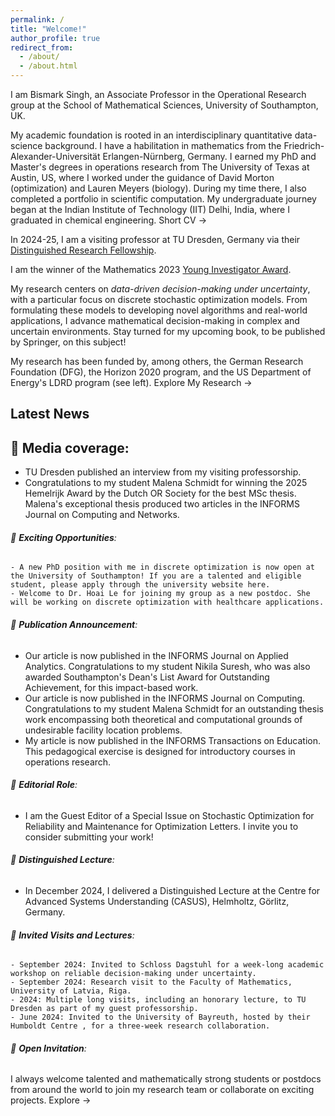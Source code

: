 ```yaml
---
permalink: /
title: "Welcome!"
author_profile: true
redirect_from: 
  - /about/
  - /about.html
---
```


I am Bismark Singh, an Associate Professor in the Operational Research group at the School of Mathematical Sciences, University of Southampton, UK. 

My academic foundation is rooted in an interdisciplinary quantitative data-science background. I have a habilitation in mathematics from the Friedrich-Alexander-Universität Erlangen-Nürnberg, Germany.  I earned my PhD and Master's degrees in operations research from The University of Texas at Austin, US, where I worked under the guidance of David Morton (optimization) and Lauren Meyers (biology). During my time there, I also completed a portfolio in scientific computation. My undergraduate journey began at the Indian Institute of Technology (IIT) Delhi, India, where I graduated in chemical engineering.  Short CV →

In 2024-25, I am a visiting professor at TU Dresden, Germany via their [Distinguished Research Fellowship](https://tu-dresden.de/bu/wirtschaft/die-fakultaet/news/auszeichnung-von-associate-professor-bismark-singh-als-distinguished-research-fellow).

I am the winner of the Mathematics 2023 [Young Investigator Award](https://www.mdpi.com/journal/mathematics/awards/2137). 

My research centers on *data-driven decision-making under uncertainty*, with a particular focus on discrete stochastic optimization models. From formulating these models to developing novel algorithms and real-world applications, I advance mathematical decision-making in complex and uncertain environments. Stay turned for my upcoming book, to be published by Springer, on this subject!

My research has been funded by, among others, the German Research Foundation (DFG), the Horizon 2020 program, and the US Department of Energy's LDRD program (see left). Explore My Research →


## Latest News


##  🎉 **Media coverage**: 
-   TU Dresden published an interview from my visiting professorship.
-   Congratulations to my student Malena Schmidt for winning the 2025 Hemelrijk Award by the Dutch OR Society for the best MSc thesis. Malena's exceptional thesis produced two articles in the INFORMS Journal on Computing and Networks. 

###### 🎉 **Exciting Opportunities**:
    - A new PhD position with me in discrete optimization is now open at the University of Southampton! If you are a talented and eligible student, please apply through the university website here.
    - Welcome to Dr. Hoai Le for joining my group as a new postdoc. She will be working on discrete optimization with healthcare applications.
  
###### 🎉 **Publication Announcement**: 
  - Our article is now published in the INFORMS Journal on Applied Analytics. Congratulations to my student Nikila Suresh, who was also awarded Southampton's Dean's List Award for Outstanding Achievement, for this impact-based work.
  - Our article is now published in the INFORMS Journal on Computing. Congratulations to my student Malena Schmidt for an outstanding thesis work encompassing both theoretical and computational grounds of undesirable facility location problems.
  - My article is now published in the INFORMS Transactions on Education. This pedagogical exercise is designed for introductory courses in operations research.
 
###### 🎉 **Editorial Role**:
  - I am the Guest Editor of a Special Issue on Stochastic Optimization for Reliability and Maintenance for Optimization Letters. I invite you to consider submitting your work!
 
###### 🎉 **Distinguished Lecture**:
  - In December 2024, I delivered a Distinguished Lecture at the Centre for Advanced Systems Understanding (CASUS), Helmholtz, Görlitz, Germany.
  
###### 🎉 **Invited Visits and Lectures**:
    - September 2024: Invited to Schloss Dagstuhl for a week-long academic workshop on reliable decision-making under uncertainty.
    - September 2024: Research visit to the Faculty of Mathematics, University of Latvia, Riga.
    - 2024: Multiple long visits, including an honorary lecture, to TU Dresden as part of my guest professorship.
    - June 2024: Invited to the University of Bayreuth, hosted by their Humboldt Centre , for a three-week research collaboration.

###### 🎉 **Open Invitation**: 
I always welcome talented and mathematically strong students or postdocs from around the world to join my research team or collaborate on exciting projects. Explore →